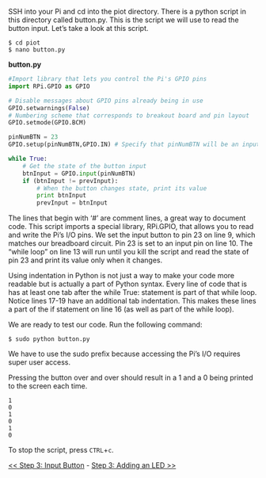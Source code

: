 SSH into your Pi and cd into the piot directory. There is a python script in this directory called button.py. This is the script we will use to read the button input. Let’s take a look at this script.

```
$ cd piot
$ nano button.py
```

**button.py**

```python
#Import library that lets you control the Pi's GPIO pinsimport RPi.GPIO as GPIO# Disable messages about GPIO pins already being in useGPIO.setwarnings(False)# Numbering scheme that corresponds to breakout board and pin layout 
GPIO.setmode(GPIO.BCM)pinNumBTN = 23GPIO.setup(pinNumBTN,GPIO.IN) # Specify that pinNumBTN will be an input prevInput = 0while True:    # Get the state of the button input
    btnInput = GPIO.input(pinNumBTN)
    if (btnInput != prevInput):        # When the button changes state, print its value        print btnInput
        prevInput = btnInput
```

The lines that begin with ‘#’ are comment lines, a great way to document code. This script imports a special library, RPi.GPIO, that allows you to read and write the Pi’s I/O pins. We set the input button to pin 23 on line 9, which matches our breadboard circuit. Pin 23 is set to an input pin on line 10. The “while loop” on line 13 will run until you kill the script and read the state of pin 23 and print its value only when it changes.

Using indentation in Python is not just a way to make your code more readable but is actually a part of Python syntax. Every line of code that is has at least one tab after the while True: statement is part of that while loop. Notice lines 17-19 have an additional tab indentation. This makes these lines a part of the if statement on line 16 (as well as part of the while loop).

We are ready to test our code. Run the following command:

```
$ sudo python button.py
```

We have to use the sudo prefix because accessing the Pi’s I/O requires super user access.

Pressing the button over and over should result in a 1 and a 0 being printed to the screen each time.

```
1
0
1
0
1
0
```

To stop the script, press `CTRL`+`c`.

[<< Step 3: Input Button](Step-3.-Input-Button) - [Step 3: Adding an LED >>](Step-3.-Adding-an-LED)